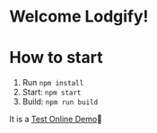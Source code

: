 # Welcome Lodgify!
# How to start

1. Run `npm install`
2. Start: `npm start`
3. Build: `npm run build`

It is a [Test Online Demo](https://lodgify-test-jay.netlify.app/)👋
